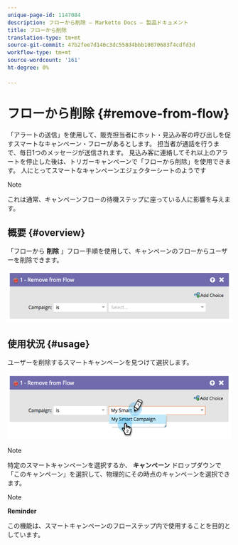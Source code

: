 ```yaml
---
unique-page-id: 1147084
description: フローから削除 — Marketto Docs — 製品ドキュメント
title: フローから削除
translation-type: tm+mt
source-git-commit: 47b2fee7d146c3dc558d4bbb10070683f4cdfd3d
workflow-type: tm+mt
source-wordcount: '161'
ht-degree: 0%

---
```



# フローから削除 {#remove-from-flow}

「アラートの送信」を使用して、販売担当者にホット・見込み客の呼び出しを促すスマートなキャンペーン・フローがあるとします。 担当者が通話を行うまで、毎日1つのメッセージが送信されます。 見込み客に連絡してそれ以上のアラートを停止した後は、トリガーキャンペーンで「フローから削除」を使用できます。 人にとってスマートなキャンペーンエジェクターシートのようです

>[!NOTE]
>
>これは通常、キャンペーンフローの待機ステップに座っている人に影響を与えます。

## 概要 {#overview}

「フローから **削除** 」フロー手順を使用して、キャンペーンのフローからユーザーを削除できます。

![](assets/image2014-9-22-17-3a10-3a21.png)

## 使用状況 {#usage}

ユーザーを削除するスマートキャンペーンを見つけて選択します。

![](assets/image2014-9-22-17-3a10-3a28.png)

>[!NOTE]
>
>特定のスマートキャンペーンを選択するか、 **キャンペーン** ドロップダウンで「このキャンペーン」を選択して、物理的にその時点のキャンペーンを選択できます。

>[!NOTE]
>
>**Reminder**
>
>この機能は、スマートキャンペーンのフローステップ内で使用することを目的としています。


